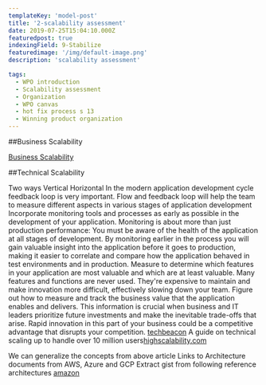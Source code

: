 ```yaml
---
templateKey: 'model-post'
title: '2-scalability assessment'
date: 2019-07-25T15:04:10.000Z
featuredpost: true
indexingField: 9-Stabilize
featuredimage: '/img/default-image.png'
description: 'scalability assessment'

tags:
  - WPO introduction
  - Scalability assessment
  - Organization
  - WPO canvas
  - hot fix process s 13
  - Winning product organization
---
```


##Business Scalability

[Business Scalability](https://www.thoughtworks.com/insights/blog/scaling-assessment-map-evolving-tool-supporting-innovation-scale#_edn2)





##Technical Scalability


Two ways
Vertical
Horizontal
In the modern application development cycle feedback loop is very important.
Flow and feedback loop will help the team to measure different aspects in various stages of application development
Incorporate monitoring tools and processes as early as possible in the development of your application. Monitoring is about more than just production performance: You must be aware of the health of the application at all stages of development. By monitoring earlier in the process you will gain valuable insight into the application before it goes to production, making it easier to correlate and compare how the application behaved in test environments and in production.
Measure to determine which features in your application are most valuable and which are at least valuable. Many features and functions are never used. They're expensive to maintain and make innovation more difficult, effectively slowing down your team.
Figure out how to measure and track the business value that the application enables and delivers. This information is crucial when business and IT leaders prioritize future investments and make the inevitable trade-offs that arise. Rapid innovation in this part of your business could be a competitive advantage that disrupts your competition.
[techbeacon](https://techbeacon.com/devops/why-continuous-assessment-key-scaling-enterprise-devops)
A guide on technical scaling up to handle over 10 million users[highscalability.com](http://highscalability.com/blog/2016/1/11/a-beginners-guide-to-scaling-to-11-million-users-on-amazons.html)

We can generalize the concepts from above article
Links to Architecture documents from AWS, Azure and GCP
Extract gist from following reference architectures
[amazon](https://aws.amazon.com/architecture/?awsf.quickstart-architecture-page-filter=highlight%23new)
